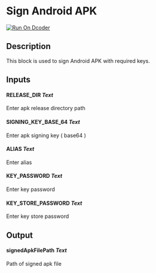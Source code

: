 # Sign Android APK

[![Run On Dcoder](https://static-content.dcoder.tech/dcoder-assets/run-on-dcoder.svg)](https://code.dcoder.tech/feed/block/616284b04b8721365990b38c)

## Description

This block is used to sign Android APK with required keys.

## Inputs

#### **RELEASE_DIR** _Text_

Enter apk release directory path

#### **SIGNING_KEY_BASE_64** _Text_

Enter apk signing key ( base64 )

#### **ALIAS** _Text_

Enter alias

#### **KEY_PASSWORD** _Text_

Enter key password

#### **KEY_STORE_PASSWORD** _Text_

Enter key store password

## Output

#### **signedApkFilePath** _Text_

Path of signed apk file

